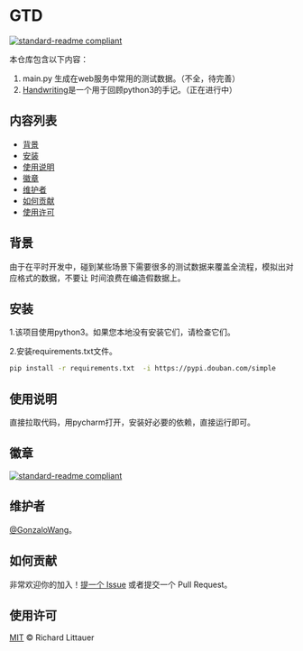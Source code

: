 # GTD
[![standard-readme compliant](https://img.shields.io/badge/readme%20style-standard-brightgreen.svg?style=flat-square)](https://github.com/RichardLitt/standard-readme)

本仓库包含以下内容：

1. main.py 生成在web服务中常用的测试数据。（不全，待完善）
2. [Handwriting](Handwriting)是一个用于回顾python3的手记。（正在进行中）

## 内容列表

- [背景](#背景)
- [安装](#安装)
- [使用说明](#使用说明)
- [徽章](#徽章)
- [维护者](#维护者)
- [如何贡献](#如何贡献)
- [使用许可](#使用许可)

## 背景
  由于在平时开发中，碰到某些场景下需要很多的测试数据来覆盖全流程，模拟出对应格式的数据，不要让
时间浪费在编造假数据上。

## 安装
  1.该项目使用python3。如果您本地没有安装它们，请检查它们。

  2.安装requirements.txt文件。

```bash
pip install -r requirements.txt  -i https://pypi.douban.com/simple
```

## 使用说明
  直接拉取代码，用pycharm打开，安装好必要的依赖，直接运行即可。

## 徽章
[![standard-readme compliant](https://img.shields.io/badge/readme%20style-standard-brightgreen.svg?style=flat-square)](https://github.com/RichardLitt/standard-readme)


## 维护者
[@GonzaloWang](https://github.com/GonzaloWang)。

## 如何贡献

非常欢迎你的加入！[提一个 Issue](https://github.com/GonzaloWang/GTD/issues/new) 或者提交一个 Pull Request。

## 使用许可

[MIT](LICENSE) © Richard Littauer